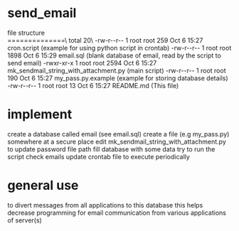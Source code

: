 # send_email

file structure\
==============\\
total 20\\
-rw-r--r-- 1 root root  259 Oct  6 15:27 cron.script  	(example for using python script in crontab)
-rw-r--r-- 1 root root 1898 Oct  6 15:29 email.sql	(blank database of email, read by the script to send email)
-rwxr-xr-x 1 root root 2594 Oct  6 15:27 mk_sendmail_string_with_attachment.py	(main script)
-rw-r--r-- 1 root root  190 Oct  6 15:27 my_pass.py.example	(example for storing database details)
-rw-r--r-- 1 root root   13 Oct  6 15:27 README.md	(This file)

implement
===========
create a database called email (see email.sql)
create a file (e.g my_pass.py) somewhere at a secure place
edit mk_sendmail_string_with_attachment.py to update password file path
fill database with some data
try to run the script
check emails
update crontab file to execute periodically

general use
===========
to divert messages from all applications to this database
this helps decrease programming for email communication from various applications of server(s)

